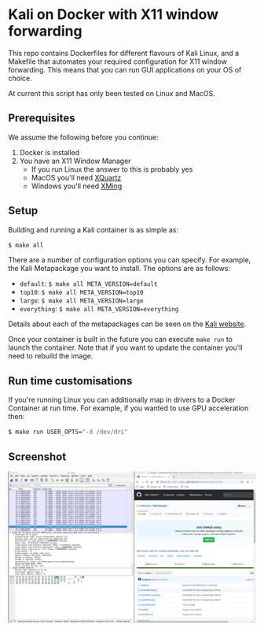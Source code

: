 Kali on Docker with X11 window forwarding
=========================================

This repo contains Dockerfiles for different flavours of Kali Linux, and a
Makefile that automates your required configuration for X11 window forwarding.
This means that you can run GUI applications on your OS of choice.

At current this script has only been tested on Linux and MacOS.

Prerequisites
-------------

We assume the following before you continue:

1. Docker is installed
2. You have an X11 Window Manager
    - If you run Linux the answer to this is probably yes
    - MacOS you'll need [XQuartz](https://www.xquartz.org/)
    - Windows you'll need [XMing](https://sourceforge.net/projects/xming/)


Setup
-----

Building and running a Kali container is as simple as:

 ```bash
$ make all
 ```

There are a number of configuration options you can specify. For example, the
Kali Metapackage you want to install. The options are as follows:

- `default`: `$ make all META_VERSION=default`
- `top10`: `$ make all META_VERSION=top10`
- `large`: `$ make all META_VERSION=large`
- `everything`: `$ make all META_VERSION=everything`

Details about each of the metapackages can be seen on the
[Kali website](https://www.kali.org/news/major-metapackage-makeover/).

Once your container is built in the future you can execute `make run` to
launch the container. Note that if you want to update the container you'll need
to rebuild the image.

Run time customisations
-----------------------

If you're running Linux you can additionally map in drivers to a Docker Container
at run time. For example, if you wanted to use GPU acceleration then:

```bash
$ make run USER_OPTS="-d /dev/dri"
```
Screenshot
----------

![screenshot][screenshot]

[screenshot]: screenshot.png
